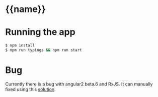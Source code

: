# {{name}}

# Running the app

```bash
$ npm install
$ npm run typings && npm run start
```

# Bug

Currently there is a bug with angular2 beta.6 and RxJS. It can manually fixed using this [solution](https://github.com/angular/angular/issues/7001#issuecomment-182679100).